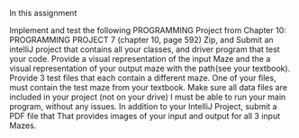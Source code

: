In this assignment

Implement and test the following PROGRAMMING Project from Chapter 10:
PROGRAMMING PROJECT 7 (chapter 10, page 592)
Zip, and Submit an intelliJ project that contains all your classes, and driver program that test your code.
Provide a visual representation of the input Maze and the a visual representation of your output maze with the path(see your textbook).
Provide 3 test files that each contain a different maze. One of your files, must contain the test maze from your textbook.
Make sure all data files are included in your project (not on your drive)
I must be able to run your main program, without any issues.
In addition to your IntelliJ Project, submit a PDF file that That provides images of your input and output for all 3 input Mazes.